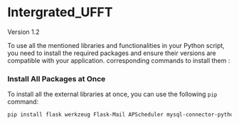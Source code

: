 # Intergrated_UFFT
Version 1.2

To use all the mentioned libraries and functionalities in your Python script, you need to install the required packages and ensure their versions are compatible with your application. corresponding commands to install them :

### Install All Packages at Once
To install all the external libraries at once, you can use the following `pip` command:
```bash
pip install flask werkzeug Flask-Mail APScheduler mysql-connector-python pandas reportlab transformers xlsxwriter
```

